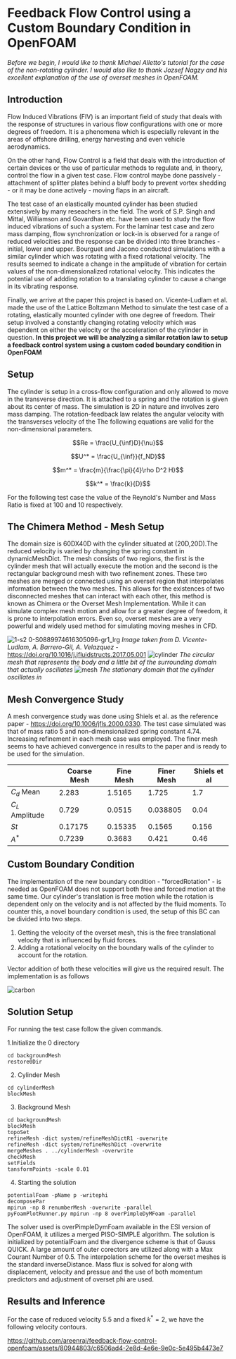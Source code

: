 # Feedback Flow Control using a Custom Boundary Condition in OpenFOAM

*Before we begin, I would like to thank Michael Alletto's tutorial for the case of the non-rotating cylinder. I would also like to thank Jozsef Nagzy and his excellent explanation of the use of overset meshes in OpenFOAM.*

## Introduction
Flow Induced Vibrations (FIV) is an important field of study that deals with the response of structures in various flow configurations with one or more degrees of freedom. It is a phenomena which is especially relevant in the areas of offshore drilling, energy harvesting and even vehicle aerodynamics. 

On the other hand, Flow Control is a field that deals with the introduction of certain devices or the use of particular methods to regulate and, in theory, control the flow in a given test case. Flow control maybe done passively - attachment of splitter plates behind a bluff body to prevent vortex shedding - or it may be done actively - moving flaps in an aircraft.

The test case of an elastically mounted cylinder has been studied extensively by many reseachers in the field. The work of S.P. Singh and Mittal, Williamson and Govardhan etc. have been used to study the flow induced vibrations of such a system. For the laminar test case and zero mass damping, flow synchronization or lock-in is observed for a range of reduced velocities and the response can be divided into three branches - initial, lower and upper. Bourguet and Jacono conducted simulations with a similar cylinder which was rotating with a fixed rotational velocity. The results seemed to indicate a change in the amplitude of vibration for certain values of the non-dimensionalized rotational velocity. This indicates the potential use of addding rotation to a translating cylinder to cause a change in its vibrating response. 

Finally, we arrive at the paper this project is based on. Vicente-Ludlam et al. made the use of the Lattice Boltzmann Method to simulate the test case of a rotating, elastically mounted cylinder with one degree of freedom. Their setup involved a constantly changing rotating velocity which was dependent on either the velocity or the acceleration of the cylinder in question. **In this project we will be analyzing a similar rotation law to setup a feedback control system using a custom coded boundary condition in OpenFOAM**

## Setup
The cylinder is setup in a cross-flow configuration and only allowed to move in the transverse direction. It is attached to a spring and the rotation is given about its center of mass. The simulation is 2D in nature and involves zero mass damping. The rotation-feedback law relates the angular velocity with the transverses velocity of the The following equations are valid for the non-dimensional parameters.

```math
Re = \frac{U_{\inf}D}{\nu}
```
```math
U^* = \frac{U_{\inf}}{f_ND}
```
```math
m^* = \frac{m}{\frac{\pi}{4}\rho D^2 H}
```
```math
k^* = \frac{k}{D}
```
For the following test case the value of the Reynold's Number and Mass Ratio is fixed at 100 and 10 respectively. 

## The Chimera Method - Mesh Setup
The domain size is 60DX40D with the cylinder situated at (20D,20D).The reduced velocity is varied by changing the spring constant in dynamicMeshDict. The mesh consists of two regions, the first is the cylinder mesh that will actually execute the motion and the second is the rectangular background mesh with two refinement zones. These two meshes are merged or connected using an overset region that interpolates information between the two meshes. This allows for the existences of two disconnected meshes that can interact with each other, this method is known as Chimera or the Overset Mesh Implementation. While it can simulate complex mesh motion and allow for a greater degree of freedom, it is prone to interpolation errors. Even so, overset meshes are a very powerful and widely used method for simulating moving meshes in CFD. 

![1-s2 0-S0889974616305096-gr1_lrg](https://github.com/areenraj/feedback-flow-control-openfoam/assets/80944803/85fa6952-359a-4484-ad82-fc12a288a875)
*Image taken from D. Vicente-Ludlam, A. Barrero-Gil, A. Velazquez* - https://doi.org/10.1016/j.jfluidstructs.2017.05.001
![cylinder](https://github.com/areenraj/feedback-flow-control-openfoam/assets/80944803/eec8eb6e-ae6f-482d-8323-94d0385db67e)
*The circular mesh that represents the body and a little bit of the surrounding domain that actually oscillates*
![mesh](https://github.com/areenraj/feedback-flow-control-openfoam/assets/80944803/62722f46-7666-4029-8134-af314dc3917d)
*The stationary domain that the cylinder oscillates in*
 
## Mesh Convergence Study
A mesh convergence study was done using Shiels et al. as the reference paper - https://doi.org/10.1006/jfls.2000.0330. The test case simulated was that of mass ratio 5 and non-dimensionalized spring constant 4.74. Increasing refinement in each mesh case was employed. The finer mesh seems to have achieved convergence in results to the paper and is ready to be used for the simulation. 

|               |Coarse Mesh |Fine Mesh    |Finer Mesh   |Shiels et al|
|---------------|------------|-------------|-------------|------------|
|$C_d$ Mean     |   2.283    |   1.5165    |   1.725     |     1.7    |       
|$C_L$ Amplitude|   0.729    |   0.0515    |   0.038805  |     0.04   |
|$St$           |   0.17175  |   0.15335   |   0.1565    |     0.156  |
|$A^*$          |   0.7239   |   0.3683    |   0.421     |     0.46   |

## Custom Boundary Condition
The implementation of the new boundary condition - "forcedRotation" - is needed as OpenFOAM does not support both free and forced motion at the same time. Our cylinder's translation is free motion while the rotation is dependent only on the velocity and is not affected by the fluid moments. To counter this, a novel boundary condition is used, the setup of this BC can be divided into two steps.
1. Getting the velocity of the overset mesh, this is the free translational velocity that is influenced by fluid forces.
2. Adding a rotational velocity on the boundary walls of the cylinder to account for the rotation.

Vector addition of both these velocities will give us the required result. The implementation is as follows

![carbon](https://github.com/areenraj/feedback-flow-control-openfoam/assets/80944803/5e737305-95e1-4951-8109-25ccf7134db2)

## Solution Setup
For running the test case follow the given commands.

1.Initialize the 0 directory
```
cd backgroundMesh
restore0Dir
```
2. Cylinder Mesh
```
cd cylinderMesh
blockMesh
```
3. Background Mesh
```
cd backgroundMesh
blockMesh
topoSet
refineMesh -dict system/refineMeshDictR1 -overwrite
refineMesh -dict system/refineMeshDict -overwrite
mergeMeshes . ../cylinderMesh -overwrite
checkMesh
setFields
tansformPoints -scale 0.01
```
4. Starting the solution
```
potentialFoam -pName p -writephi
decomposePar
mpirun -np 8 renumberMesh -overwrite -parallel
pyFoamPlotRunner.py mpirun -np 8 overPimpleDyMFoam -parallel 
```
The solver used is overPimpleDymFoam available in the ESI version of OpenFOAM, it utilizes a merged PISO-SIMPLE algorithm. The solution is initialized by potentialFoam and the divergence scheme is that of Gauss QUICK. A large amount of outer corectors are utilized along with a Max Courant Number of 0.5. The interpolation scheme for the overset meshes is the standard inverseDistance. Mass flux is solved for along with displacement, velocity and pressue and the use of both momentum predictors and adjustment of overset phi are used. 

## Results and Inference
For the case of reduced velocity 5.5 and a fixed $k^* = 2$, we have the following velocity contours. 


https://github.com/areenraj/feedback-flow-control-openfoam/assets/80944803/c6506ad4-2e8d-4e6e-9e0c-5e495b4473e7


